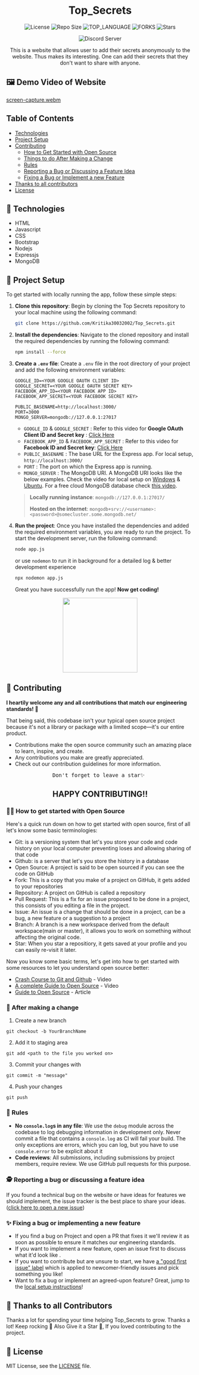 <div align="center">

 # Top_Secrets
 ![License](https://img.shields.io/github/license/Kritika30032002/Top_Secrets.svg?style=for-the-badge) ![Repo Size](https://img.shields.io/github/languages/code-size/Kritika30032002/Top_Secrets.svg?style=for-the-badge) ![TOP_LANGUAGE](https://img.shields.io/github/languages/top/Kritika30032002/Top_Secrets.svg?style=for-the-badge) ![FORKS](https://img.shields.io/github/forks/Kritika30032002/Top_Secrets.svg?style=for-the-badge&social) ![Stars](https://img.shields.io/github/stars/Kritika30032002/Top_Secrets.svg?style=for-the-badge)
 
 ![Discord Server](https://img.shields.io/badge/Discord-7289DA?style=for-the-badge&logo=discord&logoColor=white)
 
 This is a website that allows user to add their secrets anonymously to the website. Thus makes its interesting. One can add their secrets that they don't want to share with anyone.
    
</div>

## 🖼️ Demo Video of Website
[screen-capture.webm](https://user-images.githubusercontent.com/83400697/204582783-e3def69a-61f6-4421-972f-34134ec4528b.webm)

## Table of Contents

- [Technologies](#-technologies)
- [Project Setup](#-project-setup)
- [Contributing](#-contributing)
   - [How to Get Started with Open Source](#-how-to-get-started-with-open-source)
   - [Things to do After Making a Change](#-after-making-a-change)
   - [Rules](#-rules)
   - [Reporting a Bug or Discussing a Feature Idea](#-reporting-a-bug-or-discussing-a-feature-idea)
   - [Fixing a Bug or Implement a new Feature](#-fixing-a-bug-or-implementing-a-new-feature)
- [Thanks to all contributors](#-thanks-to-all-contributors)
- [License](#-license)

 ## 🧰 Technologies

- HTML
- Javascript
- CSS
- Bootstrap
- Nodejs
- Expressjs
- MongoDB

## 🚀 Project Setup
To get started with locally running the app, follow these simple steps:

1. **Clone this repository**: Begin by cloning the Top Secrets repository to your local machine using the following command:
    ```bash
    git clone https://github.com/Kritika30032002/Top_Secrets.git
    ```
2. **Install the dependencies**: Navigate to the cloned repository and install the required dependencies by running the following command:
    ```bash
    npm install --force
    ```
3. **Create a `.env` file**: Create a `.env` file in the root directory of your project and add the following environment variables:
    ```env
    GOOGLE_ID=<YOUR GOOGLE OAUTH CLIENT ID>
    GOOGLE_SECRET=<YOUR GOOGLE OAUTH SECRET KEY>
    FACEBOOK_APP_ID=<YOUR FACEBOOK APP ID>
    FACEBOOK_APP_SECRET=<YOUR FACEBOOK SECRET KEY>
    
    PUBLIC_BASENAME=http://localhost:3000/
    PORT=3000
    MONGO_SERVER=mongodb://127.0.0.1:27017
    ```

    - `GOOGLE_ID` & `GOOGLE_SECRET` : Refer to this video for **Google OAuth Client ID and Secret key** : [Click Here](https://www.youtube.com/watch?v=XiuA-xO5Pz8) 
    - `FACEBOOK_APP_ID` & `FACEBOOK_APP_SECRET` : Refer to this video for **Facebook ID and Secret key**: [Click Here](https://www.youtube.com/watch?v=LLlpH3vZVkg&t=258s)
    - `PUBLIC_BASENAME` : The base URL for the Express app. For local setup, `http://localhost:3000/`
    - `PORT` : The port on which the Express app is running.
    - `MONGO_SERVER` : The MongoDB URI. A MongoDB URI looks like the below examples. Check the video for local setup on [Windows](https://www.youtube.com/watch?v=gB6WLkSrtJk) & [Ubuntu](https://www.youtube.com/watch?v=HSIh8UswVVY). For a free cloud MongoDB database check [this video](https://www.youtube.com/watch?v=jXgJyuBeb_o). 
  
    > **Locally running instance**: `mongodb://127.0.0.1:27017/`
    > 
    > **Hosted on the internet**: `mongodb+srv://<username>:<password>@somecluster.some.mongodb.net/`
    
4. **Run the project**: Once you have installed the dependencies and added the required environment variables, you are ready to run the project. To start the development server, run the following command:
    ```bash
    node app.js
    ```
    or use `nodemon` to run it in background for a detailed log & better development experience
   ```bash
   npx nodemon app.js
   ```

   Great you have successfully run the app! **Now get coding!**

<div  align="center">
    <img  height="200px"  src="https://user-images.githubusercontent.com/77617189/192947926-37284128-9965-46a4-b29b-c75e47b2f76b.svg"  />
</div>

## 🌱 Contributing

**I heartily welcome any and all contributions that match our engineering standards! :raised_hands:**

That being said, this codebase isn't your typical open source project because it's not a library or package with a limited scope—it's our entire product.

* Contributions make the open source community such an amazing place to learn, inspire, and create.
* Any contributions you make are greatly appreciated.
* Check out our contribution guidelines for more information.

<div align="center">

<pre>Don't forget to leave a star✨ </pre>
<h2>HAPPY CONTRIBUTING!!</h2>

</div>

### 🧑‍💻 How to get started with Open Source

Here's a quick run down on how to get started with open source, first of all let's know some basic terminologies:

- Git: is a versioning system that let's you store your code and code history on your local computer preventing loses and allowing sharing of that code
- Github: is a server that let's you store the history in a database
- Open Source: A project is said to be open sourced if you can see the code on GitHub
- Fork: This is a copy that you make of a project on GitHub, it gets added to your repositories
- Repository: A project on GitHub is called a repository
- Pull Request: This is a fix for an issue proposed to be done in a project, this consists of you editing a file in the project.
- Issue: An issue is a change that should be done in a project, can be a bug, a new feature or a suggestion to a project
- Branch: A branch is a new workspace derived from the default workspace(main or master), it allows you to work on something without affecting the original code.
- Star: When you star a repositiory, it gets saved at your profile and you can easily re-visit it later.

Now you know some basic terms, let's get into how to get started with some resources to let you understand open source better:

- [Crash Course to Git and Github](https://www.youtube.com/watch?v=apGV9Kg7ics) - Video
- [A complete Guide to Open Source](https://www.youtube.com/watch?v=yzeVMecydCE) - Video
- [Guide to Open Source](https://www.freecodecamp.org/news/how-to-contribute-to-open-source-projects-beginners-guide/) - Article

### 🥂 After making a change

1. Create a new branch
```
git checkout -b YourBranchName
```
2. Add it to staging area
```
git add <path to the file you worked on>
```
3. Commit your changes with
```
git commit -m "message"
```
4. Push your changes
```
git push
```

### 📃 Rules

- **No `console.log`s in any file**: We use the `debug` module across the codebase to log debugging information in development only. Never commit a file that contains a `console.log` as CI will fail your build. The only exceptions are errors, which you can log, but you have to use `console.error` to be explicit about it
- **Code reviews**: All submissions, including submissions by project members, require review. We use GitHub pull requests for this purpose.

### 🕵 Reporting a bug or discussing a feature idea

If you found a technical bug on the website or have ideas for features we should implement, the issue tracker is the best place to share your ideas.  ([click here to open a new issue](https://github.com/Kritika30032002/Top_Secrets/issues))

### ✨ Fixing a bug or implementing a new feature

- If you find a bug on Project and open a PR that fixes it we'll review it as soon as possible to ensure it matches our engineering standards.
- If you want to implement a new feature, open an issue first to discuss what it'd look like .
- If you want to contribute but are unsure to start, we have [a "good first issue" label](https://github.com/Kritika30032002/Top_Secrets/contribute) which is applied to newcomer-friendly issues and pick something you like!
- Want to fix a bug or implement an agreed-upon feature? Great, jump to the [local setup instructions](#project-setup)!

## 💪 Thanks to all Contributors

Thanks a lot for spending your time helping Top_Secrets to grow. Thanks a lot! Keep rocking 🍻
Also Give it a Star 🌟, If you loved contributing to the project.

## 📄 License

MIT License, see the [LICENSE](./LICENSE) file.
